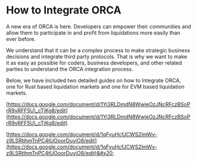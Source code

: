 # How to Integrate ORCA

A new era of ORCA is here. Developers can empower their communities and allow them to participate in and profit from liquidations more easily than ever before.

We understand that it can be a complex process to make strategic business decisions and integrate third party protocols. That is why we want to make it as easy as possible for coders, business developers, and other related parties to understand the ORCA integration process.&#x20;

Below, we have included two detailed guides on how to Integrate ORCA, one for Rust based liquidation markets and one for EVM based liquidation markets.

[https://docs.google.com/document/d/1Yi3RLDmdN8WwjeOzJNcRFczBSoPrR9vRFF5U\_cTjKg8/edit](https://docs.google.com/document/d/1Yi3RLDmdN8WwjeOzJNcRFczBSoPrR9vRFF5U\_cTjKg8/edit)

[https://docs.google.com/document/d/1qFyuHcfJCWS2lmWv-z9LSRtihmTnPC4tUOoorDuyiO8/edit](https://docs.google.com/document/d/1qFyuHcfJCWS2lmWv-z9LSRtihmTnPC4tUOoorDuyiO8/edit)&#x20;
